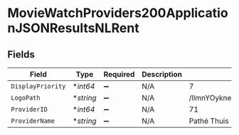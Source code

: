 # MovieWatchProviders200ApplicationJSONResultsNLRent


## Fields

| Field                            | Type                             | Required                         | Description                      | Example                          |
| -------------------------------- | -------------------------------- | -------------------------------- | -------------------------------- | -------------------------------- |
| `DisplayPriority`                | **int64*                         | :heavy_minus_sign:               | N/A                              | 7                                |
| `LogoPath`                       | **string*                        | :heavy_minus_sign:               | N/A                              | /llmnYOyknekZsXtkCaazKjhTLvG.jpg |
| `ProviderID`                     | **int64*                         | :heavy_minus_sign:               | N/A                              | 71                               |
| `ProviderName`                   | **string*                        | :heavy_minus_sign:               | N/A                              | Pathé Thuis                      |
